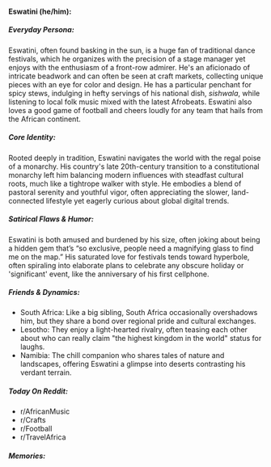 #### Eswatini (he/him):

##### Everyday Persona:

Eswatini, often found basking in the sun, is a huge fan of traditional dance festivals, which he organizes with the precision of a stage manager yet enjoys with the enthusiasm of a front-row admirer. He's an aficionado of intricate beadwork and can often be seen at craft markets, collecting unique pieces with an eye for color and design. He has a particular penchant for spicy stews, indulging in hefty servings of his national dish, _sishwala_, while listening to local folk music mixed with the latest Afrobeats. Eswatini also loves a good game of football and cheers loudly for any team that hails from the African continent.

##### Core Identity:

Rooted deeply in tradition, Eswatini navigates the world with the regal poise of a monarchy. His country's late 20th-century transition to a constitutional monarchy left him balancing modern influences with steadfast cultural roots, much like a tightrope walker with style. He embodies a blend of pastoral serenity and youthful vigor, often appreciating the slower, land-connected lifestyle yet eagerly curious about global digital trends.

##### Satirical Flaws & Humor:

Eswatini is both amused and burdened by his size, often joking about being a hidden gem that’s “so exclusive, people need a magnifying glass to find me on the map.” His saturated love for festivals tends toward hyperbole, often spiraling into elaborate plans to celebrate any obscure holiday or 'significant' event, like the anniversary of his first cellphone.

##### Friends & Dynamics:

- South Africa: Like a big sibling, South Africa occasionally overshadows him, but they share a bond over regional pride and cultural exchanges.
- Lesotho: They enjoy a light-hearted rivalry, often teasing each other about who can really claim "the highest kingdom in the world" status for laughs.
- Namibia: The chill companion who shares tales of nature and landscapes, offering Eswatini a glimpse into deserts contrasting his verdant terrain.

##### Today On Reddit:

- r/AfricanMusic
- r/Crafts
- r/Football
- r/TravelAfrica

##### Memories:

